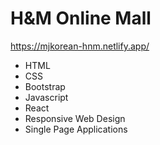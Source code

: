 # H&M Online Mall
https://mjkorean-hnm.netlify.app/
- HTML
- CSS
- Bootstrap
- Javascript
- React
- Responsive Web Design
- Single Page Applications
